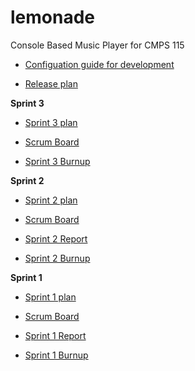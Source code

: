 # lemonade
Console Based Music Player for CMPS 115

* [Configuation guide for development](https://docs.google.com/a/ucsc.edu/document/d/1pPvelGZFUB94YW7hT2COPODH8C3Av2oZ9XNly7zuCIk/edit?usp=sharing)

* [Release plan](https://docs.google.com/a/ucsc.edu/document/d/1jjz3BqpC7BOpat5F-w3haDFaZqG2L8qL60ufZ3Sz5nA/edit?usp=sharing)

**Sprint 3**

* [Sprint 3 plan](https://drive.google.com/a/ucsc.edu/file/d/0ByyFAbunNFMPZG1QQmpvTHFuX1NodDcxb3ZpM1NwMUIwSW9N/view?usp=sharing)

* [Scrum Board](https://trello.com/b/jSPVNzvU/scrum-sprint-3)

* [Sprint 3 Burnup](https://docs.google.com/a/ucsc.edu/spreadsheets/d/1rm9Eb9H9CWt1EBSuoe9btEn_CoJRGJaJyyGwdAD-b2Y/edit?usp=sharing)

**Sprint 2**

* [Sprint 2 plan](https://docs.google.com/a/ucsc.edu/document/d/1bvgHypLW_-b8i4gc3iKPh91ea0dAu0AB69giS7sZVDo/edit?usp=sharing)

* [Scrum Board](https://trello.com/b/sGYflS81/scrum)

* [Sprint 2 Report](https://docs.google.com/a/ucsc.edu/document/d/1x_XO6yRvNBUOmw7O0aZNq4raEdC1qxheFQLR_rFNCXg/edit?usp=sharing)

* [Sprint 2 Burnup](https://docs.google.com/a/ucsc.edu/spreadsheets/d/18VBGBWh5GzPUBvDYOq1lUUzMq0F6Jbn54dnNYJ55A-s/edit?usp=sharing)

**Sprint 1**

* [Sprint 1 plan](https://docs.google.com/a/ucsc.edu/document/d/1L6uv80Ln1fk7bUuRMfIYYZkqv5k9C8ltlhYyDFE8a4s/edit?usp=sharing)

* [Scrum Board](https://lemonade115.kanbantool.com/b/307825)

* [Sprint 1 Report](https://docs.google.com/a/ucsc.edu/document/d/10aAu5mijuTxqflUW4KJlm9x3uvWvGSMkrRYPsL_BXwY/edit?usp=sharing)

* [Sprint 1 Burnup](https://docs.google.com/a/ucsc.edu/spreadsheets/d/1otYD11mtwfz7TOHVXpSgMoqE7OyQRABYokPvGRgq_C8/edit?usp=sharing)

